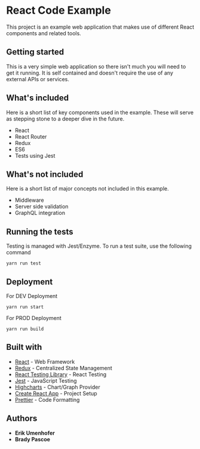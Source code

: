 # React Code Example

This project is an example web application that makes use of different React components and related tools.

## Getting started

This is a very simple web application so there isn't much you will need to get it running. It is self contained and doesn't require the use of any external APIs or services.

## What's included

Here is a short list of key components used in the example. These will serve as stepping stone to a deeper dive in the future.

- React
- React Router
- Redux
- ES6
- Tests using Jest

## What's not included

Here is a short list of major concepts not included in this example.

- Middleware
- Server side validation
- GraphQL integration

## Running the tests

Testing is managed with Jest/Enzyme. To run a test suite, use the following command

```
yarn run test
```

## Deployment

For DEV Deployment

```
yarn run start
```

For PROD Deployment

```
yarn run build
```

## Built with

- [React](https://reactjs.org/) - Web Framework
- [Redux](https://redux.js.org/) - Centralized State Management
- [React Testing Library](https://testing-library.com/docs/react-testing-library/intro) - React Testing
- [Jest](https://facebook.github.io/jest/) - JavaScript Testing
- [Highcharts](https://github.com/highcharts/highcharts) - Chart/Graph Provider
- [Create React App](https://github.com/facebook/create-react-app) - Project Setup
- [Prettier](https://prettier.io/) - Code Formatting

## Authors

- **Erik Umenhofer**
- **Brady Pascoe**
